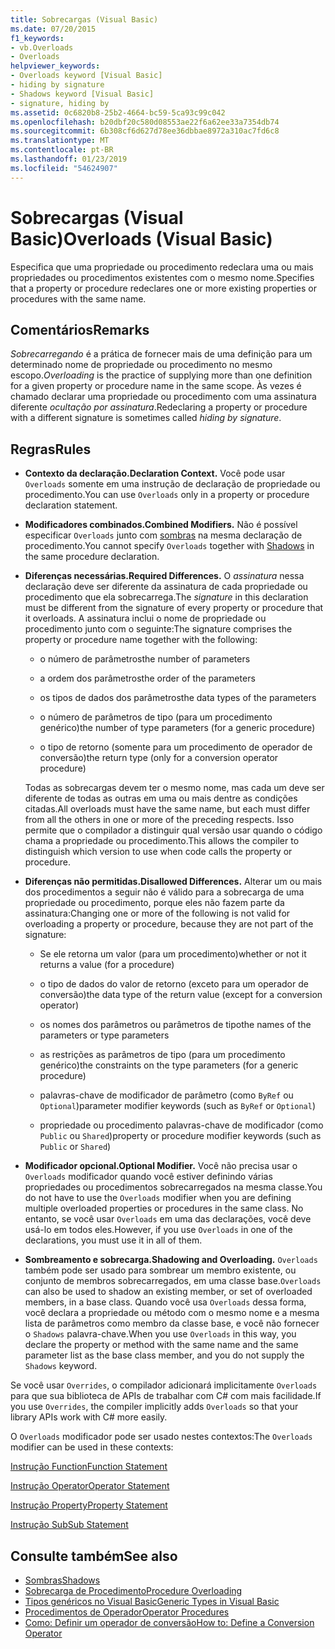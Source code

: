 ```yaml
---
title: Sobrecargas (Visual Basic)
ms.date: 07/20/2015
f1_keywords:
- vb.Overloads
- Overloads
helpviewer_keywords:
- Overloads keyword [Visual Basic]
- hiding by signature
- Shadows keyword [Visual Basic]
- signature, hiding by
ms.assetid: 0c6820b8-25b2-4664-bc59-5ca93c99c042
ms.openlocfilehash: b20dbf20c580d08553ae22f6a62ee33a7354db74
ms.sourcegitcommit: 6b308cf6d627d78ee36dbbae8972a310ac7fd6c8
ms.translationtype: MT
ms.contentlocale: pt-BR
ms.lasthandoff: 01/23/2019
ms.locfileid: "54624907"
---
```

# <a name="overloads-visual-basic"></a><span data-ttu-id="dd5f4-102">Sobrecargas (Visual Basic)</span><span class="sxs-lookup"><span data-stu-id="dd5f4-102">Overloads (Visual Basic)</span></span>
<span data-ttu-id="dd5f4-103">Especifica que uma propriedade ou procedimento redeclara uma ou mais propriedades ou procedimentos existentes com o mesmo nome.</span><span class="sxs-lookup"><span data-stu-id="dd5f4-103">Specifies that a property or procedure redeclares one or more existing properties or procedures with the same name.</span></span>  
  
## <a name="remarks"></a><span data-ttu-id="dd5f4-104">Comentários</span><span class="sxs-lookup"><span data-stu-id="dd5f4-104">Remarks</span></span>  
 <span data-ttu-id="dd5f4-105">*Sobrecarregando* é a prática de fornecer mais de uma definição para um determinado nome de propriedade ou procedimento no mesmo escopo.</span><span class="sxs-lookup"><span data-stu-id="dd5f4-105">*Overloading* is the practice of supplying more than one definition for a given property or procedure name in the same scope.</span></span> <span data-ttu-id="dd5f4-106">Às vezes é chamado declarar uma propriedade ou procedimento com uma assinatura diferente *ocultação por assinatura*.</span><span class="sxs-lookup"><span data-stu-id="dd5f4-106">Redeclaring a property or procedure with a different signature is sometimes called *hiding by signature*.</span></span>  
  
## <a name="rules"></a><span data-ttu-id="dd5f4-107">Regras</span><span class="sxs-lookup"><span data-stu-id="dd5f4-107">Rules</span></span>  
  
-   <span data-ttu-id="dd5f4-108">**Contexto da declaração.**</span><span class="sxs-lookup"><span data-stu-id="dd5f4-108">**Declaration Context.**</span></span> <span data-ttu-id="dd5f4-109">Você pode usar `Overloads` somente em uma instrução de declaração de propriedade ou procedimento.</span><span class="sxs-lookup"><span data-stu-id="dd5f4-109">You can use `Overloads` only in a property or procedure declaration statement.</span></span>  
  
-   <span data-ttu-id="dd5f4-110">**Modificadores combinados.**</span><span class="sxs-lookup"><span data-stu-id="dd5f4-110">**Combined Modifiers.**</span></span> <span data-ttu-id="dd5f4-111">Não é possível especificar `Overloads` junto com [sombras](../../../visual-basic/language-reference/modifiers/shadows.md) na mesma declaração de procedimento.</span><span class="sxs-lookup"><span data-stu-id="dd5f4-111">You cannot specify `Overloads` together with [Shadows](../../../visual-basic/language-reference/modifiers/shadows.md) in the same procedure declaration.</span></span>  
  
-   <span data-ttu-id="dd5f4-112">**Diferenças necessárias.**</span><span class="sxs-lookup"><span data-stu-id="dd5f4-112">**Required Differences.**</span></span> <span data-ttu-id="dd5f4-113">O *assinatura* nessa declaração deve ser diferente da assinatura de cada propriedade ou procedimento que ela sobrecarrega.</span><span class="sxs-lookup"><span data-stu-id="dd5f4-113">The *signature* in this declaration must be different from the signature of every property or procedure that it overloads.</span></span> <span data-ttu-id="dd5f4-114">A assinatura inclui o nome de propriedade ou procedimento junto com o seguinte:</span><span class="sxs-lookup"><span data-stu-id="dd5f4-114">The signature comprises the property or procedure name together with the following:</span></span>  
  
    -   <span data-ttu-id="dd5f4-115">o número de parâmetros</span><span class="sxs-lookup"><span data-stu-id="dd5f4-115">the number of parameters</span></span>  
  
    -   <span data-ttu-id="dd5f4-116">a ordem dos parâmetros</span><span class="sxs-lookup"><span data-stu-id="dd5f4-116">the order of the parameters</span></span>  
  
    -   <span data-ttu-id="dd5f4-117">os tipos de dados dos parâmetros</span><span class="sxs-lookup"><span data-stu-id="dd5f4-117">the data types of the parameters</span></span>  
  
    -   <span data-ttu-id="dd5f4-118">o número de parâmetros de tipo (para um procedimento genérico)</span><span class="sxs-lookup"><span data-stu-id="dd5f4-118">the number of type parameters (for a generic procedure)</span></span>  
  
    -   <span data-ttu-id="dd5f4-119">o tipo de retorno (somente para um procedimento de operador de conversão)</span><span class="sxs-lookup"><span data-stu-id="dd5f4-119">the return type (only for a conversion operator procedure)</span></span>  
  
     <span data-ttu-id="dd5f4-120">Todas as sobrecargas devem ter o mesmo nome, mas cada um deve ser diferente de todas as outras em uma ou mais dentre as condições citadas.</span><span class="sxs-lookup"><span data-stu-id="dd5f4-120">All overloads must have the same name, but each must differ from all the others in one or more of the preceding respects.</span></span> <span data-ttu-id="dd5f4-121">Isso permite que o compilador a distinguir qual versão usar quando o código chama a propriedade ou procedimento.</span><span class="sxs-lookup"><span data-stu-id="dd5f4-121">This allows the compiler to distinguish which version to use when code calls the property or procedure.</span></span>  
  
-   <span data-ttu-id="dd5f4-122">**Diferenças não permitidas.**</span><span class="sxs-lookup"><span data-stu-id="dd5f4-122">**Disallowed Differences.**</span></span> <span data-ttu-id="dd5f4-123">Alterar um ou mais dos procedimentos a seguir não é válido para a sobrecarga de uma propriedade ou procedimento, porque eles não fazem parte da assinatura:</span><span class="sxs-lookup"><span data-stu-id="dd5f4-123">Changing one or more of the following is not valid for overloading a property or procedure, because they are not part of the signature:</span></span>  
  
    -   <span data-ttu-id="dd5f4-124">Se ele retorna um valor (para um procedimento)</span><span class="sxs-lookup"><span data-stu-id="dd5f4-124">whether or not it returns a value (for a procedure)</span></span>  
  
    -   <span data-ttu-id="dd5f4-125">o tipo de dados do valor de retorno (exceto para um operador de conversão)</span><span class="sxs-lookup"><span data-stu-id="dd5f4-125">the data type of the return value (except for a conversion operator)</span></span>  
  
    -   <span data-ttu-id="dd5f4-126">os nomes dos parâmetros ou parâmetros de tipo</span><span class="sxs-lookup"><span data-stu-id="dd5f4-126">the names of the parameters or type parameters</span></span>  
  
    -   <span data-ttu-id="dd5f4-127">as restrições as parâmetros de tipo (para um procedimento genérico)</span><span class="sxs-lookup"><span data-stu-id="dd5f4-127">the constraints on the type parameters (for a generic procedure)</span></span>  
  
    -   <span data-ttu-id="dd5f4-128">palavras-chave de modificador de parâmetro (como `ByRef` ou `Optional`)</span><span class="sxs-lookup"><span data-stu-id="dd5f4-128">parameter modifier keywords (such as `ByRef` or `Optional`)</span></span>  
  
    -   <span data-ttu-id="dd5f4-129">propriedade ou procedimento palavras-chave de modificador (como `Public` ou `Shared`)</span><span class="sxs-lookup"><span data-stu-id="dd5f4-129">property or procedure modifier keywords (such as `Public` or `Shared`)</span></span>  
  
-   <span data-ttu-id="dd5f4-130">**Modificador opcional.**</span><span class="sxs-lookup"><span data-stu-id="dd5f4-130">**Optional Modifier.**</span></span> <span data-ttu-id="dd5f4-131">Você não precisa usar o `Overloads` modificador quando você estiver definindo várias propriedades ou procedimentos sobrecarregados na mesma classe.</span><span class="sxs-lookup"><span data-stu-id="dd5f4-131">You do not have to use the `Overloads` modifier when you are defining multiple overloaded properties or procedures in the same class.</span></span> <span data-ttu-id="dd5f4-132">No entanto, se você usar `Overloads` em uma das declarações, você deve usá-lo em todos eles.</span><span class="sxs-lookup"><span data-stu-id="dd5f4-132">However, if you use `Overloads` in one of the declarations, you must use it in all of them.</span></span>  
  
-   <span data-ttu-id="dd5f4-133">**Sombreamento e sobrecarga.**</span><span class="sxs-lookup"><span data-stu-id="dd5f4-133">**Shadowing and Overloading.**</span></span> <span data-ttu-id="dd5f4-134">`Overloads` também pode ser usado para sombrear um membro existente, ou conjunto de membros sobrecarregados, em uma classe base.</span><span class="sxs-lookup"><span data-stu-id="dd5f4-134">`Overloads` can also be used to shadow an existing member, or set of overloaded members, in a base class.</span></span> <span data-ttu-id="dd5f4-135">Quando você usa `Overloads` dessa forma, você declara a propriedade ou método com o mesmo nome e a mesma lista de parâmetros como membro da classe base, e você não fornecer o `Shadows` palavra-chave.</span><span class="sxs-lookup"><span data-stu-id="dd5f4-135">When you use `Overloads` in this way, you declare the property or method with the same name and the same parameter list as the base class member, and you do not supply the `Shadows` keyword.</span></span>  
  
 <span data-ttu-id="dd5f4-136">Se você usar `Overrides`, o compilador adicionará implicitamente `Overloads` para que sua biblioteca de APIs de trabalhar com C# com mais facilidade.</span><span class="sxs-lookup"><span data-stu-id="dd5f4-136">If you use `Overrides`, the compiler implicitly adds `Overloads` so that your library APIs work with C# more easily.</span></span>  
  
 <span data-ttu-id="dd5f4-137">O `Overloads` modificador pode ser usado nestes contextos:</span><span class="sxs-lookup"><span data-stu-id="dd5f4-137">The `Overloads` modifier can be used in these contexts:</span></span>  
  
 [<span data-ttu-id="dd5f4-138">Instrução Function</span><span class="sxs-lookup"><span data-stu-id="dd5f4-138">Function Statement</span></span>](../../../visual-basic/language-reference/statements/function-statement.md)  
  
 [<span data-ttu-id="dd5f4-139">Instrução Operator</span><span class="sxs-lookup"><span data-stu-id="dd5f4-139">Operator Statement</span></span>](../../../visual-basic/language-reference/statements/operator-statement.md)  
  
 [<span data-ttu-id="dd5f4-140">Instrução Property</span><span class="sxs-lookup"><span data-stu-id="dd5f4-140">Property Statement</span></span>](../../../visual-basic/language-reference/statements/property-statement.md)  
  
 [<span data-ttu-id="dd5f4-141">Instrução Sub</span><span class="sxs-lookup"><span data-stu-id="dd5f4-141">Sub Statement</span></span>](../../../visual-basic/language-reference/statements/sub-statement.md)  
  
## <a name="see-also"></a><span data-ttu-id="dd5f4-142">Consulte também</span><span class="sxs-lookup"><span data-stu-id="dd5f4-142">See also</span></span>
- [<span data-ttu-id="dd5f4-143">Sombras</span><span class="sxs-lookup"><span data-stu-id="dd5f4-143">Shadows</span></span>](../../../visual-basic/language-reference/modifiers/shadows.md)
- [<span data-ttu-id="dd5f4-144">Sobrecarga de Procedimento</span><span class="sxs-lookup"><span data-stu-id="dd5f4-144">Procedure Overloading</span></span>](../../../visual-basic/programming-guide/language-features/procedures/procedure-overloading.md)
- [<span data-ttu-id="dd5f4-145">Tipos genéricos no Visual Basic</span><span class="sxs-lookup"><span data-stu-id="dd5f4-145">Generic Types in Visual Basic</span></span>](../../../visual-basic/programming-guide/language-features/data-types/generic-types.md)
- [<span data-ttu-id="dd5f4-146">Procedimentos de Operador</span><span class="sxs-lookup"><span data-stu-id="dd5f4-146">Operator Procedures</span></span>](../../../visual-basic/programming-guide/language-features/procedures/operator-procedures.md)
- [<span data-ttu-id="dd5f4-147">Como: Definir um operador de conversão</span><span class="sxs-lookup"><span data-stu-id="dd5f4-147">How to: Define a Conversion Operator</span></span>](../../../visual-basic/programming-guide/language-features/procedures/how-to-define-a-conversion-operator.md)
